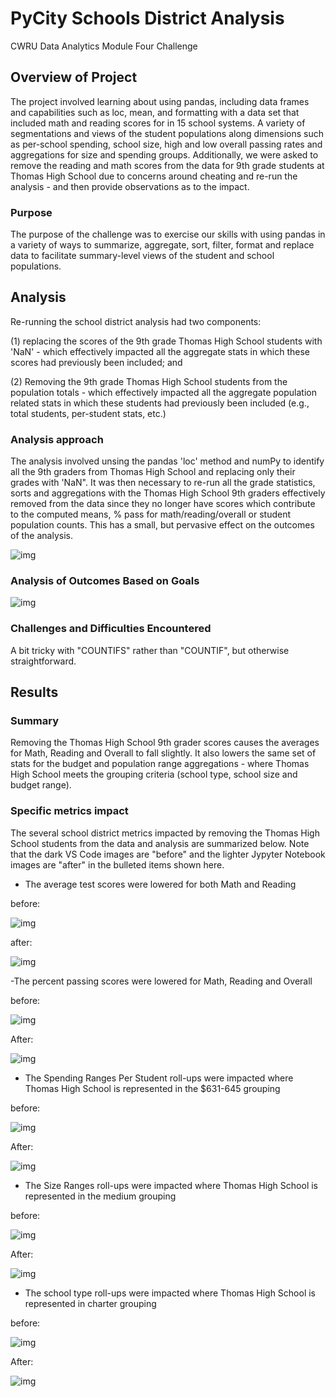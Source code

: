 # PyCity Schools District Analysis

CWRU Data Analytics Module Four Challenge


## Overview of Project

The project involved learning about using pandas, including data frames and capabilities such as loc, mean, and formatting with a  data set that included math and reading scores for in 15 school systems.  A variety of segmentations and views of the student populations along dimensions such as per-school spending, school size, high and low overall passing rates and aggregations for size and spending groups.   Additionally, we were asked to remove the reading and math scores from the data for 9th grade students at Thomas High School due to concerns around cheating and re-run the analysis - and then provide observations as to the impact. 


### Purpose

The purpose of the challenge was to exercise our skills with using pandas in a variety of ways to summarize, aggregate, sort, filter, format and replace data to facilitate summary-level views of the student and school populations.  

## Analysis 

Re-running the school district analysis had two components:

(1) replacing the scores of the 9th grade Thomas High School students with 'NaN' - which effectively impacted all the aggregate stats in which these scores had previously been included;  and

(2) Removing the 9th grade Thomas High School students from the population totals - which effectively impacted all the aggregate population related stats in which these students had previously been included (e.g., total students, per-student stats, etc.)

### Analysis approach 

The analysis involved unsing the pandas 'loc' method and numPy to identify all the 9th graders from Thomas High School and replacing only their grades with 'NaN".   It was then necessary to re-run all the grade statistics, sorts and aggregations with the Thomas High School 9th graders effectively removed from the data since they no longer have scores which contribute to the computed means, % pass for math/reading/overall or student population counts.  This has a small, but pervasive effect on the outcomes of the analysis.     

![img](https://github.com/fhsal/PyCity_Schools/blob/main/Resources/screen1.png)

### Analysis of Outcomes Based on Goals

![img](https://github.com/fhsal/kickstarter-analysis/blob/main/resources/Outcomes_vs_Goals.png)

### Challenges and Difficulties Encountered

A bit tricky with "COUNTIFS" rather than "COUNTIF", but otherwise straightforward. 

## Results

### Summary

Removing the Thomas High School 9th grader scores causes the averages for Math, Reading and Overall to fall slightly.  It also lowers the same set of stats for the budget and population range aggregations - where Thomas High School meets the grouping criteria (school type, school size and budget range). 

### Specific metrics impact 

The several school district metrics impacted by removing the Thomas High School students from the data and analysis are summarized below.  Note that the dark VS Code images are "before" and the lighter Jypyter Notebook images are "after" in the bulleted items shown here.  

- The average test scores were lowered for both Math and Reading 

before: 

![img](https://github.com/fhsal/kickstarter-analysis/blob/main/resources/Outcomes_vs_Goals.png)

after:  

![img](https://github.com/fhsal/kickstarter-analysis/blob/main/resources/Outcomes_vs_Goals.png)


-The percent passing scores were lowered for Math, Reading and Overall

before:

![img](https://github.com/fhsal/kickstarter-analysis/blob/main/resources/Outcomes_vs_Goals.png)

After:

![img](https://github.com/fhsal/kickstarter-analysis/blob/main/resources/Outcomes_vs_Goals.png)


- The Spending Ranges Per Student roll-ups were impacted where Thomas High School is represented in the $631-645 grouping

before:

![img](https://github.com/fhsal/kickstarter-analysis/blob/main/resources/Outcomes_vs_Goals.png)

After:

![img](https://github.com/fhsal/kickstarter-analysis/blob/main/resources/Outcomes_vs_Goals.png)

- The Size Ranges  roll-ups were impacted where Thomas High School is represented in the medium grouping

before:

![img](https://github.com/fhsal/kickstarter-analysis/blob/main/resources/Outcomes_vs_Goals.png)

After:

![img](https://github.com/fhsal/kickstarter-analysis/blob/main/resources/Outcomes_vs_Goals.png)

- The school type roll-ups were impacted where Thomas High School is represented in charter grouping

before:

![img](https://github.com/fhsal/kickstarter-analysis/blob/main/resources/Outcomes_vs_Goals.png)

After:

![img](https://github.com/fhsal/kickstarter-analysis/blob/main/resources/Outcomes_vs_Goals.png)

